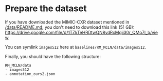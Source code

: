 # Prepare the dataset

If you have downloaded the MIMIC-CXR dataset mentioned in [/data/README.md](../../../data), you don't need to download this link (51 GB): https://drive.google.com/file/d/1TZkTeHRDtwQN8vdRxMgii30r_QMo7I_b/view

You can symlink `images512` here at `baselines/RM_MCLN/data/images512`.

Finally, you should have the following structure:

```
RM_MCLN/data
- images512
- annotation_ours2.json
```